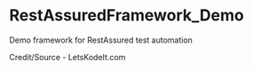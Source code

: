 # RestAssuredFramework_Demo
Demo framework for RestAssured test automation

Credit/Source - LetsKodeIt.com

